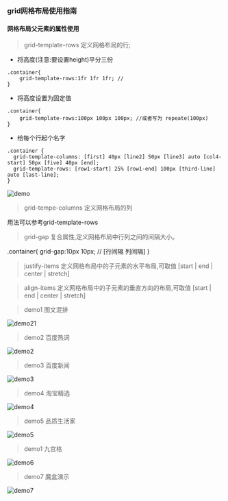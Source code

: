 ### grid网格布局使用指南

#### 网格布局父元素的属性使用

> grid-template-rows 定义网格布局的行;

- 将高度(注意:要设置height)平分三份

```
.container{
    grid-template-rows:1fr 1fr 1fr; //
}
```

- 将高度设置为固定值

```
.container{
    grid-template-rows:100px 100px 100px; //或者写为 repeate(100px)
}
```
- 给每个行起个名字

```
.container {
  grid-template-columns: [first] 40px [line2] 50px [line3] auto [col4-start] 50px [five] 40px [end];
  grid-template-rows: [row1-start] 25% [row1-end] 100px [third-line] auto [last-line];
}
```
![demo](https://segmentfault.com/img/remote/1460000012889805?w=514&h=365)

> grid-tempe-columns 定义网格布局的列

用法可以参考grid-template-rows

> grid-gap 复合属性,定义网格布局中行列之间的间隔大小。

.container{
    grid-gap:10px 10px; // [行间隔 列间隔]
}

> justify-items 定义网格布局中的子元素的水平布局,可取值 [start | end | center | stretch]

> align-items 定义网格布局中的子元素的垂直方向的布局,可取值 [start | end | center | stretch]


> demo1 图文混排

![demo21](./images/demo1.png)

> demo2 百度热词

![demo2](./images/demo2.png)

> demo3 百度新闻

![demo3](./images/demo3.png)

> demo4 淘宝精选

![demo4](./images/demo4.png)

> demo5 品质生活家

![demo5](./images/demo5.png)

> demo1 九宫格

![demo6](./images/demo6.png)

> demo7 魔盒演示

![demo7](./images/demo7.png)

